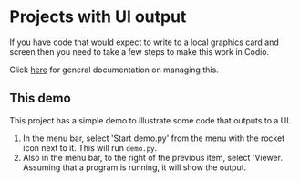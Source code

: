 # Projects with UI output
If you have code that would expect to write to a local graphics card and screen then you need to take a few steps to make this work in Codio.

Click [here]() for general documentation on managing this.

## This demo
This project has a simple demo to illustrate some code that outputs to a UI.

1. In the menu bar, select 'Start demo.py' from the menu with the rocket icon next to it. This will run `demo.py`. 
1. Also in the menu bar, to the right of the previous item, select 'Viewer. Assuming that a program is running, it will show the output.

